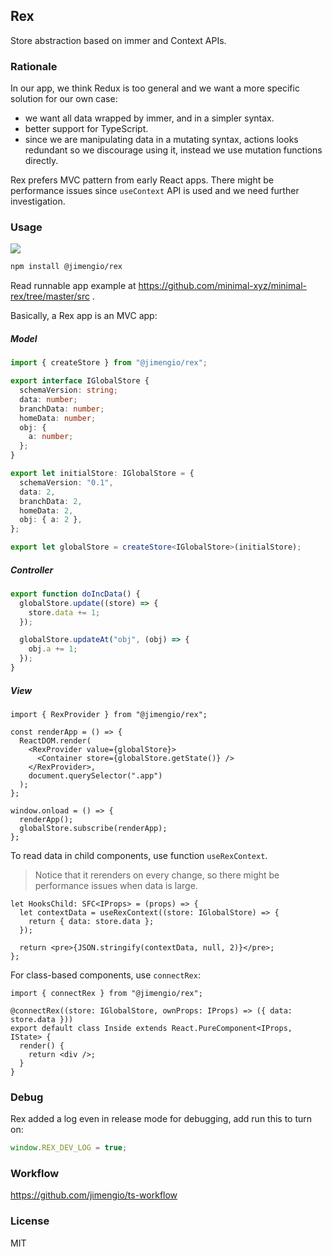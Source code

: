 ## Rex

Store abstraction based on immer and Context APIs.

### Rationale

In our app, we think Redux is too general and we want a more specific solution for our own case:

- we want all data wrapped by immer, and in a simpler syntax.
- better support for TypeScript.
- since we are manipulating data in a mutating syntax, actions looks redundant so we discourage using it, instead we use mutation functions directly.

Rex prefers MVC pattern from early React apps. There might be performance issues since `useContext` API is used and we need further investigation.

### Usage

![](https://img.shields.io/npm/v/@jimengio/rex.svg)

```bash
npm install @jimengio/rex
```

Read runnable app example at https://github.com/minimal-xyz/minimal-rex/tree/master/src .

Basically, a Rex app is an MVC app:

##### Model

```ts
import { createStore } from "@jimengio/rex";

export interface IGlobalStore {
  schemaVersion: string;
  data: number;
  branchData: number;
  homeData: number;
  obj: {
    a: number;
  };
}

export let initialStore: IGlobalStore = {
  schemaVersion: "0.1",
  data: 2,
  branchData: 2,
  homeData: 2,
  obj: { a: 2 },
};

export let globalStore = createStore<IGlobalStore>(initialStore);
```

##### Controller

```ts
export function doIncData() {
  globalStore.update((store) => {
    store.data += 1;
  });

  globalStore.updateAt("obj", (obj) => {
    obj.a += 1;
  });
}
```

##### View

```tsx
import { RexProvider } from "@jimengio/rex";

const renderApp = () => {
  ReactDOM.render(
    <RexProvider value={globalStore}>
      <Container store={globalStore.getState()} />
    </RexProvider>,
    document.querySelector(".app")
  );
};

window.onload = () => {
  renderApp();
  globalStore.subscribe(renderApp);
};
```

To read data in child components, use function `useRexContext`.

> Notice that it rerenders on every change, so there might be performance issues when data is large.

```tsx
let HooksChild: SFC<IProps> = (props) => {
  let contextData = useRexContext((store: IGlobalStore) => {
    return { data: store.data };
  });

  return <pre>{JSON.stringify(contextData, null, 2)}</pre>;
};
```

For class-based components, use `connectRex`:

```tsx
import { connectRex } from "@jimengio/rex";

@connectRex((store: IGlobalStore, ownProps: IProps) => ({ data: store.data }))
export default class Inside extends React.PureComponent<IProps, IState> {
  render() {
    return <div />;
  }
}
```

### Debug

Rex added a log even in release mode for debugging, add run this to turn on:

```js
window.REX_DEV_LOG = true;
```

### Workflow

https://github.com/jimengio/ts-workflow

### License

MIT
